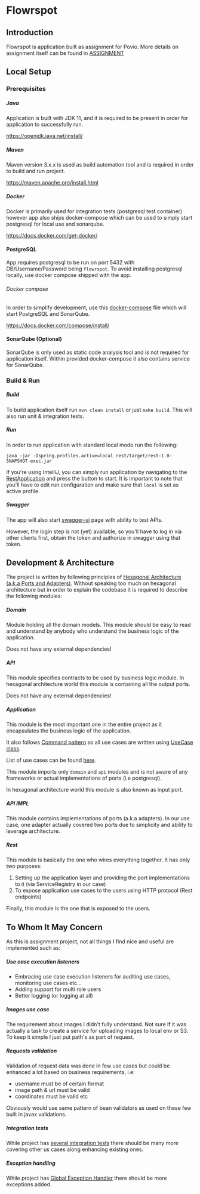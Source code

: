 # Flowrspot

## Introduction

Flowrspot is application built as assignment for Povio. More details on assignment itself can be found in [ASSIGNMENT](ASSIGNMENT.md)

## Local Setup

### Prerequisites

##### Java

Application is built with JDK 11, and it is required to be present in order for application to successfully run.

https://openjdk.java.net/install/

##### Maven

Maven version 3.x.x is used as build automation tool and is required in order to build and run project.

https://maven.apache.org/install.html

##### Docker

Docker is primarily used for integration tests (postgresql test container) however app also ships docker-compose which can be
used to simply start postgresql for local use and sonarqube.

https://docs.docker.com/get-docker/

#### PostgreSQL

App requires postgresql to be run on port 5432 with DB/Username/Password being `flowrspot`.
To avoid installing postgresql locally, use docker compose shipped with the app.

###### Docker compose

In order to simplify development, use this [docker-compose](docker/local/docker-compose.yml) file which will start PostgreSQL and SonarQube.

https://docs.docker.com/compose/install/

#### SonarQube (Optional)

SonarQube is only used as static code analysis tool and is not required for application itself. Within provided docker-compose it also contains service for SonarQube.

### Build & Run

##### Build
To build application itself run `mvn clean install` or just `make build`. This will also run unit & integration tests.

##### Run
In order to run application with standard local mode run the following:

```shell
java -jar -Dspring.profiles.active=local rest/target/rest-1.0-SNAPSHOT-exec.jar
```

If you're using IntelliJ, you can simply run application by navigating to the [RestApplication](rest/src/main/java/com/vzornic/flowrspot/rest/RestApplication.java) and press the button to start. 
It is important to note that you'll have to edit run configuration and make sure that `local` is set as active profile.


##### Swagger

The app will also start [swagger-ui](http://localhost:8080/swagger-ui/index.html#) page with ability to test APIs.

However, the login step is not (yet) available, so you'll have to log in via other clients first, obtain the token and
authorize in swagger using that token.


## Development & Architecture

The project is written by following principles of [Hexagonal Architecture (a.k.a Ports and Adapters)](https://en.wikipedia.org/wiki/Hexagonal_architecture_(software)).
Without speaking too much on hexagonal architecture but in order to explain the codebase it is required to describe the following modules:

##### Domain

Module holding all the domain models. This module should be easy to read and understand by anybody who understand
the business logic of the application.

Does not have any external dependencies!

##### API

This module specifies contracts to be used by business logic module. In hexagonal architecture world this module is containing all the output ports. 

Does not have any external dependencies!

##### Application

This module is the most important one in the entire project as it encapsulates the business logic of the application.

It also follows [Command pattern](https://en.wikipedia.org/wiki/Command_pattern) so all use cases are written using [UseCase class](core/application/src/main/java/com/vzornic/flowrspot/application/UseCase.java).

List of use cases can be found [here](core/application/src/main/java/com/vzornic/flowrspot/application/usecase). 

This module imports only `domain` and `api` modules and is not aware of any frameworks or actual implementations of ports (i.e postgresql).

In hexagonal architecture world this module is also known as input port.

##### API IMPL

This module contains implementations of ports (a.k.a adapters). In our use case, one adapter actually covered two ports due to
simplicity and ability to leverage architecture.

##### Rest

This module is basically the one who wires everything together. It has only two purposes:

1. Setting up the application layer and providing the port implementations to it (via ServiceRegistry in our case)
2. To expose application use cases to the users using HTTP protocol (Rest endpoints)

Finally, this module is the one that is exposed to the users.

## To Whom It May Concern

As this is assignment project, not all things I find nice and useful are implemented such as:

##### Use case execution listeners

- Embracing use case execution listeners for auditing use cases, monitoring use cases etc...
- Adding support for multi role users
- Better logging (or logging at all)


##### Images use case

The requirement about images I didn't fully understand. Not sure If it was actually a task to create a service for
uploading images to local env or S3. To keep it simple I just put path's as part of request.

##### Requests validation

Validation of request data was done in few use cases but could be enhanced a lot based on business requirements, i.e:

- username must be of certain format
- image path & url must be valid
- coordinates must be valid etc

Obviously would use same pattern of bean validators as used on these few built in javax validations.

##### Integration tests

While project has [several integration tests](rest/src/test-integration/java/com/vzornic/flowrspot/rest/it/testcases)
there should be many more covering other us cases along enhancing existing ones.

##### Exception handling

While project has [Global Exception Handler](rest/src/main/java/com/vzornic/flowrspot/rest/exception/GlobalExceptionHandler.java)
there should be more exceptions added.